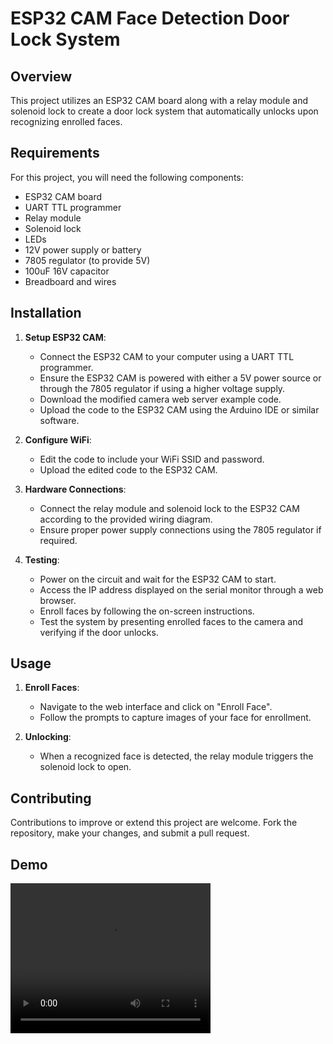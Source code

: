 # ESP32 CAM Face Detection Door Lock System

## Overview

This project utilizes an ESP32 CAM board along with a relay module and solenoid lock to create a door lock system that automatically unlocks upon recognizing enrolled faces.

## Requirements

For this project, you will need the following components:
- ESP32 CAM board
- UART TTL programmer
- Relay module
- Solenoid lock
- LEDs
- 12V power supply or battery
- 7805 regulator (to provide 5V)
- 100uF 16V capacitor
- Breadboard and wires

## Installation

1. **Setup ESP32 CAM**:
   - Connect the ESP32 CAM to your computer using a UART TTL programmer.
   - Ensure the ESP32 CAM is powered with either a 5V power source or through the 7805 regulator if using a higher voltage supply.
   - Download the modified camera web server example code.
   - Upload the code to the ESP32 CAM using the Arduino IDE or similar software.

2. **Configure WiFi**:
   - Edit the code to include your WiFi SSID and password.
   - Upload the edited code to the ESP32 CAM.

3. **Hardware Connections**:
   - Connect the relay module and solenoid lock to the ESP32 CAM according to the provided wiring diagram.
   - Ensure proper power supply connections using the 7805 regulator if required.

4. **Testing**:
   - Power on the circuit and wait for the ESP32 CAM to start.
   - Access the IP address displayed on the serial monitor through a web browser.
   - Enroll faces by following the on-screen instructions.
   - Test the system by presenting enrolled faces to the camera and verifying if the door unlocks.

## Usage

1. **Enroll Faces**:
   - Navigate to the web interface and click on "Enroll Face".
   - Follow the prompts to capture images of your face for enrollment.

2. **Unlocking**:
   - When a recognized face is detected, the relay module triggers the solenoid lock to open.

## Contributing

Contributions to improve or extend this project are welcome. Fork the repository, make your changes, and submit a pull request.

## Demo
<video width="320" height="240" controls>
  <source src="/Demo.mp4" type="video/mp4">
  Your browser does not support the video tag.
</video>

